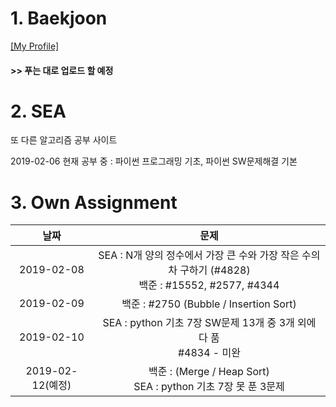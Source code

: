 # 1. Baekjoon 

[[My Profile]](https://www.acmicpc.net/user/riim715)

#### >> 푸는 대로 업로드 할 예정


# 2. SEA

또 다른 알고리즘 공부 사이트 

2019-02-06 현재 공부 중 : 파이썬 프로그래밍 기초, 파이썬 SW문제해결 기본



# 3. Own Assignment

날짜 | 문제
:---:|:---:
2019-02-08 | SEA : N개 양의 정수에서 가장 큰 수와 가장 작은 수의 차 구하기 (#4828) <br> 백준 : #15552, #2577, #4344
2019-02-09 | 백준 : #2750 (Bubble / Insertion Sort)
2019-02-10 | SEA : python 기초 7장 SW문제 13개 중 3개 외에 다 품 <br> #4834 - 미완
2019-02-12(예정) | 백준 : (Merge / Heap Sort) <br> SEA : python 기초 7장 못 푼 3문제
